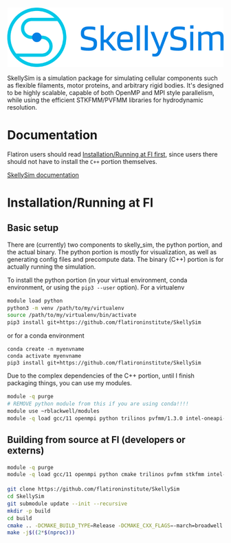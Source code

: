 ![](docs/source/images/SkellySim_Logo_RGB_Full.png)

SkellySim is a simulation package for simulating cellular components such as flexible filaments, motor proteins, and arbitrary rigid bodies.
It's designed to be highly scalable, capable of both OpenMP and MPI style parallelism, while using the efficient STKFMM/PVFMM libraries for hydrodynamic resolution.

# Documentation
Flatiron users should read [Installation/Running at FI first](#installation-running-at-fi),
since users there should not have to install the `C++` portion themselves.

[SkellySim documentation](https://users.flatironinstitute.org/~rblackwell/py-skellysim)

# Installation/Running at FI
## Basic setup
There are (currently) two components to skelly_sim, the python portion, and the actual
binary. The python portion is mostly for visualization, as well as generating config files and
precompute data. The binary (C++) portion is for actually running the simulation.

To install the python portion (in your virtual environment, conda environment, or using the `pip3 --user` option). For a virtualenv
```bash
module load python
python3 -m venv /path/to/my/virtualenv
source /path/to/my/virtualenv/bin/activate
pip3 install git+https://github.com/flatironinstitute/SkellySim
```
or for a conda environment
```
conda create -n myenvname
conda activate myenvname
pip3 install git+https://github.com/flatironinstitute/SkellySim
```
Due to the complex dependencies of the C++ portion, until I finish packaging things, you can use my modules. 
```bash
module -q purge
# REMOVE python module from this if you are using conda!!!!
module use ~rblackwell/modules
module -q load gcc/11 openmpi python trilinos pvfmm/1.3.0 intel-oneapi-mkl cuda flexiblas skelly_sim
```

## Building from source at FI (developers or externs)


```bash
module -q purge
module -q load gcc/11 openmpi python cmake trilinos pvfmm stkfmm intel-oneapi-mkl cuda boost flexiblas

git clone https://github.com/flatironinstitute/SkellySim
cd SkellySim
git submodule update --init --recursive
mkdir -p build
cd build
cmake .. -DCMAKE_BUILD_TYPE=Release -DCMAKE_CXX_FLAGS=-march=broadwell -DCMAKE_CUDA_ARCHITECTURES="70;75;80;85" -DBLA_VENDOR=FlexiBLAS
make -j$((2*$(nproc)))
```
